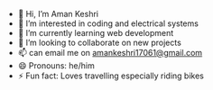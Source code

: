 - 👋 Hi, I’m Aman Keshri
- 👀 I’m interested in coding and electrical systems
- 🌱 I’m currently learning web development
- 💞️ I’m looking to collaborate on new projects
- 📫 can email me on amankeshri17061@gmail.com
- 😄 Pronouns: he/him
- ⚡ Fun fact: Loves travelling especially riding bikes

<!---
Keshri17061/Keshri17061 is a ✨ special ✨ repository because its `README.md` (this file) appears on your GitHub profile.
You can click the Preview link to take a look at your changes.
--->
